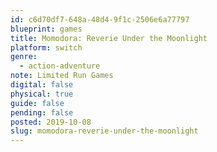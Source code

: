 ```yaml
---
id: c6d70df7-648a-48d4-9f1c-2506e6a77797
blueprint: games
title: Momodora: Reverie Under the Moonlight
platform: switch
genre:
  - action-adventure
note: Limited Run Games
digital: false
physical: true
guide: false
pending: false
posted: 2019-10-08
slug: momodora-reverie-under-the-moonlight
---
```


